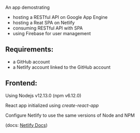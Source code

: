 An app demostrating

- hosting a RESTful API on Google App Engine
- hosting a Reat SPA on Netlify
- consuming RESTful API with SPA
- using Firebase for user management

## Requirements:

- a GitHub account
- a Netlify account linked to the GitHub account

## Frontend:

Using Nodejs v12.13.0 (npm v6.12.0)

React app initialized using _create-react-app_

Configure Netlify to use the same versions of Node and NPM

(docs: [Netlify Docs](https://docs.netlify.com/configure-builds/environment-variables/#declare-variables))
